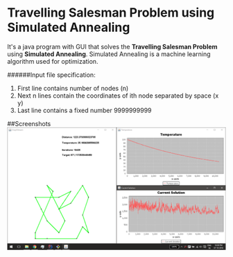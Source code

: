 # Travelling Salesman Problem using Simulated Annealing

It's a java program with GUI that solves the **Travelling Salesman Problem** using **Simulated Annealing**. Simulated Annealing is a machine learning algorithm used for optimization.

######Input file specification:
1. First line contains number of nodes (n)
2. Next n lines contain the coordinates of ith node separated by space (x y)
3. Last line contains a fixed number 9999999999

##Screenshots
![Screenshot](https://raw.githubusercontent.com/i-Rohan/Simulated_Annealing_TSP/master/Screenshots/Screenshot%20(16).png)